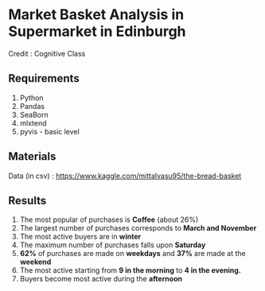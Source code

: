 # Market Basket Analysis in Supermarket in Edinburgh
Credit : Cognitive Class

## Requirements
1. Python
2. Pandas
3. SeaBorn
4. mlxtend
5. pyvis - basic level

## Materials
Data (in csv) : https://www.kaggle.com/mittalvasu95/the-bread-basket

## Results
1. The most popular of purchases is **Coffee** (about 26%)
2. The largest number of purchases corresponds to **March and November**
3. The most active buyers are in **winter**
4. The maximum number of purchases falls upon **Saturday**
5. **62%** of purchases are made on **weekdays** and **37%** are made at the **weekend**
6. The most active starting from **9 in the morning** to **4 in the evening.**
7. Buyers become most active during the **afternoon**
